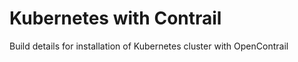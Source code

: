 # Kubernetes with Contrail

Build details for installation of Kubernetes cluster with OpenContrail 
